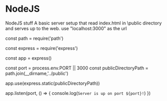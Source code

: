 # NodeJS
NodeJS stuff
A basic server setup that read index.html in \public directory and serves up to the web.
use "localhost:3000" as the url

const path = require('path')

const express = require('express')

const app = express()

const port = process.env.PORT || 3000
const publicDirectoryPath = path.join(__dirname,'../public')

app.use(express.static(publicDirectoryPath))

app.listen(port, () => {
    console.log(`Server is up on port ${port}!`)
})
